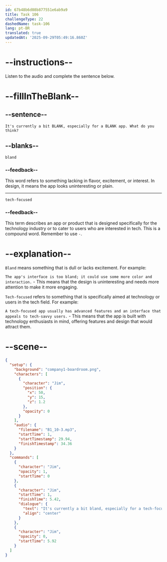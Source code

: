 ```yaml
---
id: 67b48b6d08b877551e6ab9a9
title: Task 106
challengeType: 22
dashedName: task-106
lang: pt-BR
translated: true
updatedAt: '2025-09-29T05:49:16.860Z'
---
```


<!-- (audio) Jim: It's currently a bit bland, especially for a tech-focused app. What do you think? -->

# --instructions--

Listen to the audio and complete the sentence below.

# --fillInTheBlank--

## --sentence--

`It's currently a bit BLANK, especially for a BLANK app. What do you think?`

## --blanks--

`bland`

### --feedback--

This word refers to something lacking in flavor, excitement, or interest. In design, it means the app looks uninteresting or plain.

---

`tech-focused`

### --feedback--

This term describes an app or product that is designed specifically for the technology industry or to cater to users who are interested in tech. This is a compound word. Remember to use `-`.

# --explanation--

`Bland` means something that is dull or lacks excitement. For example:

`The app's interface is too bland; it could use some more color and interaction.` - This means that the design is uninteresting and needs more attention to make it more engaging.

`Tech-focused` refers to something that is specifically aimed at technology or users in the tech field. For example:

`A tech-focused app usually has advanced features and an interface that appeals to tech-savvy users.` - This means that the app is built with technology enthusiasts in mind, offering features and design that would attract them.

# --scene--

```json
{
  "setup": {
    "background": "company1-boardroom.png",
    "characters": [
      {
        "character": "Jim",
        "position": {
          "x": 50,
          "y": 15,
          "z": 1.2
        },
        "opacity": 0
      }
    ],
    "audio": {
      "filename": "B1_10-3.mp3",
      "startTime": 1,
      "startTimestamp": 29.94,
      "finishTimestamp": 34.36
    }
  },
  "commands": [
    {
      "character": "Jim",
      "opacity": 1,
      "startTime": 0
    },
    {
      "character": "Jim",
      "startTime": 1,
      "finishTime": 5.42,
      "dialogue": {
        "text": "It's currently a bit bland, especially for a tech-focused app. What do you think?",
        "align": "center"
      }
    },
    {
      "character": "Jim",
      "opacity": 0,
      "startTime": 5.92
    }
  ]
}
```
